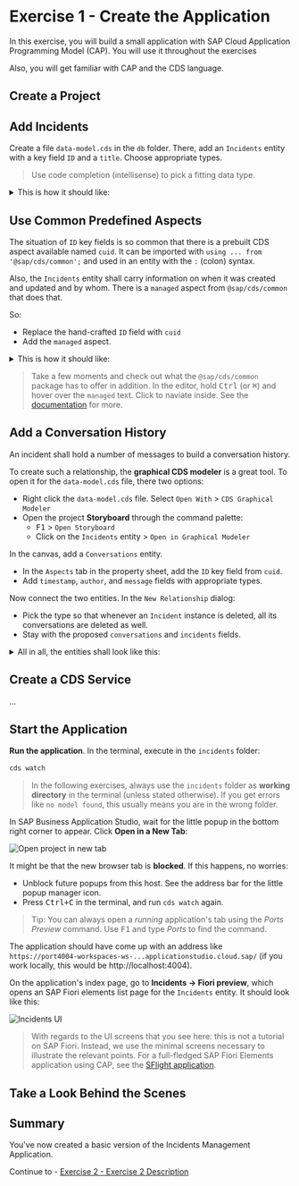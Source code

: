 # Exercise 1 - Create the Application

In this exercise, you will build a small application with SAP Cloud Application Programming Model (CAP).
You will use it throughout the exercises

Also, you will get familiar with CAP and the CDS language.

## Create a Project

<!-- ![New CAP Project](assets/BAS-NewProject.png)

![New CAP Project - Details](assets/BAS-NewProject-Details.png) -->


## Add Incidents

Create a file `data-model.cds` in the `db` folder.
There, add an `Incidents` entity with a key field `ID` and a `title`.  Choose appropriate types.

> Use code completion (intellisense) to pick a fitting data type.

<details>
<summary>This is how it should like:</summary>

```cds
entity Incidents {
  key ID       : UUID;
  title        : String;
}
```
</details>

## Use Common Predefined Aspects

The situation of `ID` key fields is so common that there is a prebuilt CDS aspect available named `cuid`.  It can be imported with `using ... from '@sap/cds/common';` and used in an entity with the `:` (colon) syntax.

Also, the `Incidents` entity shall carry information on when it was created and updated and by whom.  There is a `managed` aspect from `@sap/cds/common` that does that.

So:
- Replace the hand-crafted `ID` field with `cuid`
- Add the `managed` aspect.


<details>
<summary>This is how it should like:</summary>

```cds
using { cuid, managed } from '@sap/cds/common';

entity Incidents : cuid, managed {
  title        : String;
}
```
</details>

> Take a few moments and check out what the `@sap/cds/common` package has to offer in addition.  In the editor, hold <kbd>Ctrl</kbd> (or <kbd>⌘</kbd>) and hover over the `managed` text.  Click to naviate inside.
See the [documentation](https://cap.cloud.sap/docs/cds/common) for more.


## Add a Conversation History

An incident shall hold a number of messages to build a conversation history.

To create such a relationship, the **graphical CDS modeler** is a great tool.  To open it for the `data-model.cds` file, there two options:
- Right click the `data-model.cds` file.  Select `Open With` > `CDS Graphical Modeler`
- Open the project **Storyboard** through the command palette:
  - <kbd>F1</kbd> > `Open Storyboard`
  - Click on the `Incidents` entity > `Open in Graphical Modeler`

In the canvas, add a `Conversations` entity.
- In the `Aspects` tab in the property sheet, add the `ID` key field from `cuid`.
- Add `timestamp`, `author`, and `message` fields with appropriate types.

Now connect the two entities.  In the `New Relationship` dialog:
- Pick the type so that whenever an `Incident` instance is deleted, all its conversations are deleted as well.
- Stay with the proposed `conversations` and `incidents` fields.


<details>
<summary>All in all, the entities shall look like this:</summary>

![Incidents and Conversations entities in graphical modeler](assets/Incidents-Conversations-graphical.png)

As text, it looks like this:

```cds
entity Incidents : cuid, managed {
  title : String(100);
  conversations : Composition of many Conversations on conversations.incidents = $self;
}

entity Conversations : cuid, managed {
  timestamp : DateTime;
  author : String(100);
  message : String;
  incidents : Association to Incidents;
}
```

</details>


## Create a CDS Service

...

## Start the Application

**Run the application**.  In the terminal, execute in the `incidents` folder:

```sh
cds watch
```

> In the following exercises, always use the `incidents` folder as **working directory** in the terminal (unless stated otherwise).  If you get errors like `no model found`, this usually means you are in the wrong folder.

In SAP Business Application Studio, wait for the little popup in the bottom right corner to appear.  Click **Open in a New Tab**:

![Open project in new tab](assets/BAS-OpenInTab.png)

It might be that the new browser tab is **blocked**.  If this happens, no worries:
- Unblock future popups from this host.  See the address bar for the little popup manager icon.
- Press <kbd>Ctrl+C</kbd> in the terminal, and run `cds watch` again.

> Tip: You can always open a _running_ application's tab using the _Ports Preview_ command.  Use <kbd>F1</kbd> and type _Ports_ to find the command.

The application should have come up with an address like `https://port4004-workspaces-ws-...applicationstudio.cloud.sap/` (if you work locally, this would be http://localhost:4004).

On the application's index page, go to **Incidents → Fiori preview**, which opens an SAP Fiori elements list page for the `Incidents` entity.  It should look like this:

![Incidents UI](assets/InitialUI.png)

> With regards to the UI screens that you see here: this is not a tutorial on SAP Fiori.  Instead, we use the minimal screens necessary to illustrate the relevant points.  For a full-fledged SAP Fiori Elements application using CAP, see the [SFlight application](https://github.com/SAP-samples/cap-sflight/).



## Take a Look Behind the Scenes


## Summary

You've now created a basic version of the Incidents Management Application.

Continue to - [Exercise 2 - Exercise 2 Description](../ex2/README.md)


